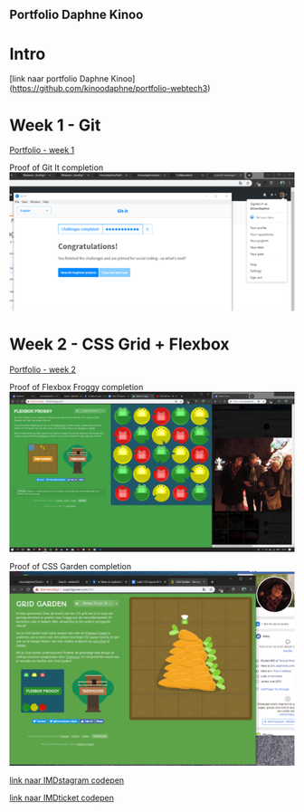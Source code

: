 ## Portfolio Daphne Kinoo
# Intro
[link naar portfolio Daphne Kinoo] (https://github.com/kinoodaphne/portfolio-webtech3)

# Week 1 - Git 
[Portfolio - week 1](https://github.com/kinoodaphne/portfolio-webtech3/tree/master/lab1)

Proof of Git It completion
![alt text](https://github.com/kinoodaphne/portfolio-webtech3/blob/master/lab1/git-it-daphnekinoo.png)

# Week 2 - CSS Grid + Flexbox
[Portfolio - week 2](https://github.com/kinoodaphne/portfolio-webtech3/tree/master/lab2)

Proof of Flexbox Froggy completion
![alt text](https://github.com/kinoodaphne/portfolio-webtech3/blob/master/lab2/finishedFlexboxFroggy_DaphneKinoo.png)

Proof of CSS Garden completion
![alt text](https://github.com/kinoodaphne/portfolio-webtech3/blob/master/lab2/finishedCSSgarden_DaphneKinoo.png)

[link naar IMDstagram codepen](https://codepen.io/daphnekinoo/pen/WmGGNq)

[link naar IMDticket codepen](https://codepen.io/daphnekinoo/pen/jJrQmd)

